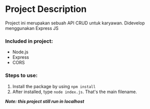 # Project Description

Project ini merupakan sebuah API CRUD untuk karyawan. Didevelop menggunakan Express JS

### Included in project:
- Node.js
- Express
- CORS

### Steps to use:
1. Install the package by using `npm install`
2. After installed, type `node index.js`. That's the main filename.

***Note: this project still run in localhost***